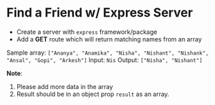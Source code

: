 # Find a Friend w/ Express Server

 - Create a server with `express` framework/package
 - Add a **GET** route which will return matching names from an array
 
Sample array: 
`["Ananya", "Anamika", "Nisha", "Nishant", "Nishank", "Ansal", "Gopi", "Arkesh"]`
Input: `Nis`
Output: `["Nisha", "Nishant"]`

**Note**: 
1. Please add more data in the array
2. Result should be in an object prop `result` as an array.
